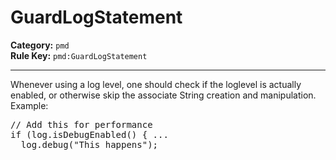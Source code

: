 
# GuardLogStatement
**Category:** `pmd`<br/>
**Rule Key:** `pmd:GuardLogStatement`<br/>


-----

Whenever using a log level, one should check if the loglevel is actually enabled, or
otherwise skip the associate String creation and manipulation. Example:
<pre>
// Add this for performance
if (log.isDebugEnabled() { ...
  log.debug("This happens");
</pre>

